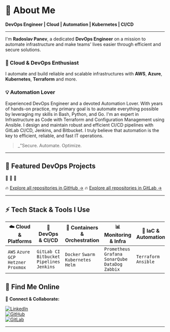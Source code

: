 <!-- Banner or profile image -->
<!-- ![Header](./header.png) -->

# 🚀 About Me

**DevOps Engineer | Cloud | Automation | Kubernetes | CI/CD**

---

I'm **Radoslav Panev**, a dedicated **DevOps Engineer** on a mission to automate infrastructure and make teams' lives easier through efficient and secure solutions.

### 🔧 Cloud & DevOps Enthusiast  
I automate and build reliable and scalable infrastructures with **AWS**, **Azure**, **Kubernetes**, **Terraform** and more.

### 💡 Automation Lover  
Experienced DevOps Engineer and a devoted Automation Lover. With years of hands-on practice, my primary goal is to automate everything possible by leveraging my skills in Bash, Python, and Go. I'm an expert in Infrastructure as Code with Terraform and Configuration Management using Ansible. I design and maintain robust and efficient CI/CD pipelines with GitLab CI/CD, Jenkins, and Bitbucket. I truly believe that automation is the key to efficient, reliable, and fast IT operations.

> _"Secure. Automate. Optimize.
---

## 📂 Featured DevOps Projects

🔹 
🔹 
🔹 

🔥 [Explore all repositories in GitHub →](https://github.com/rpanev?tab=repositories)
🔥 [Explore all repositories in GitLab →](https://gitlab.com/users/panev/projects)

---

## ⚡ Tech Stack & Tools I Use

| ☁️ Cloud & Platforms | 🔧 DevOps & CI/CD | 🐳 Containers & Orchestration | 📊 Monitoring & Infra | 🚀 IaC & Automation | 📜 Scripting & Languages |
|----------------------|------------------|-------------------------------|------------------------|---------------------|--------------------------|
| `AWS` `Azure` `GCP` `Hetzner` `Proxmox` | `GitLab CI` `Bitbucket Pipelines` `Jenkins` | `Docker` `Swarm` `Kubernetes` `Helm` | `Prometheus` `Grafana` `SonarQube` `DataDog` `Zabbix` | `Terraform` `Ansible` | `Bash` `Python` `Go` |


## 🌟 Find Me Online

📌 **Connect & Collaborate:**

[![LinkedIn](https://img.shields.io/badge/LinkedIn-Connect-blue?logo=linkedin)](https://www.linkedin.com/in/rpanev/)  
[![GitHub](https://img.shields.io/badge/GitHub-Follow-informational?logo=github)](https://github.com/rpanev)  
[![GitLab](https://img.shields.io/badge/GitLab-Follow-informational?logo=gitlab)](https://gitlab.com/users/panev/projects)


---
